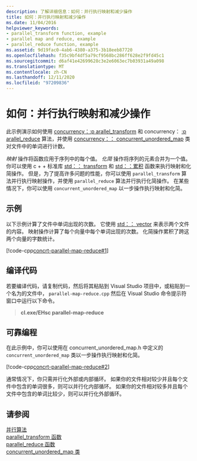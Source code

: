 ```yaml
---
description: 了解详细信息：如何：并行执行映射和减少操作
title: 如何：并行执行映射和减少操作
ms.date: 11/04/2016
helpviewer_keywords:
- parallel_transform function, example
- parallel map and reduce, example
- parallel_reduce function, example
ms.assetid: 9d19fac0-4ab6-4380-a375-3b18eeb87720
ms.openlocfilehash: f35c9bf4df5a79cf9568bc286ff628e2f9fd45c1
ms.sourcegitcommit: d6af41e42699628c3e2e6063ec7b03931a49a098
ms.translationtype: MT
ms.contentlocale: zh-CN
ms.lasthandoff: 12/11/2020
ms.locfileid: "97209836"
---
```

# <a name="how-to-perform-map-and-reduce-operations-in-parallel"></a>如何：并行执行映射和减少操作

此示例演示如何使用 [concurrency：:p arallel_transform](reference/concurrency-namespace-functions.md#parallel_transform) 和 concurrency： [:p arallel_reduce](reference/concurrency-namespace-functions.md#parallel_reduce) 算法，并使用 [concurrency：： concurrent_unordered_map](../../parallel/concrt/reference/concurrent-unordered-map-class.md) 类对文件中的单词进行计数。

*映射* 操作将函数应用于序列中的每个值。 *化简* 操作将序列的元素合并为一个值。 你可以使用 c + + 标准库 [std：： transform](../../standard-library/algorithm-functions.md#transform) 和 [std：：累积](../../standard-library/numeric-functions.md#accumulate) 函数来执行映射和化简操作。 但是，为了提高许多问题的性能，你可以使用 `parallel_transform` 算法并行执行映射操作，并使用 `parallel_reduce` 算法并行执行化简操作。 在某些情况下，你可以使用 `concurrent_unordered_map` 以一步操作执行映射和化简。

## <a name="example"></a>示例

以下示例计算了文件中单词出现的次数。 它使用 [std：： vector](../../standard-library/vector-class.md) 来表示两个文件的内容。 映射操作计算了每个向量中每个单词出现的次数。 化简操作累积了跨这两个向量的字数统计。

[!code-cpp[concrt-parallel-map-reduce#1](../../parallel/concrt/codesnippet/cpp/how-to-perform-map-and-reduce-operations-in-parallel_1.cpp)]

## <a name="compiling-the-code"></a>编译代码

若要编译代码，请复制代码，然后将其粘贴到 Visual Studio 项目中，或粘贴到一个名为的文件中， `parallel-map-reduce.cpp` 然后在 Visual Studio 命令提示符窗口中运行以下命令。

> **cl.exe/EHsc parallel-map-reduce**

## <a name="robust-programming"></a>可靠编程

在此示例中，你可以使用在 concurrent_unordered_map.h 中定义的 `concurrent_unordered_map` 类以一步操作执行映射和化简。

[!code-cpp[concrt-parallel-map-reduce#2](../../parallel/concrt/codesnippet/cpp/how-to-perform-map-and-reduce-operations-in-parallel_2.cpp)]

通常情况下，你只需并行化外部或内部循环。 如果你的文件相对较少并且每个文件中包含的单词很多，则可以并行化内部循环。 如果你的文件相对较多并且每个文件中包含的单词比较少，则可以并行化外部循环。

## <a name="see-also"></a>请参阅

[并行算法](../../parallel/concrt/parallel-algorithms.md)<br/>
[parallel_transform 函数](reference/concurrency-namespace-functions.md#parallel_transform)<br/>
[parallel_reduce 函数](reference/concurrency-namespace-functions.md#parallel_reduce)<br/>
[concurrent_unordered_map 类](../../parallel/concrt/reference/concurrent-unordered-map-class.md)
